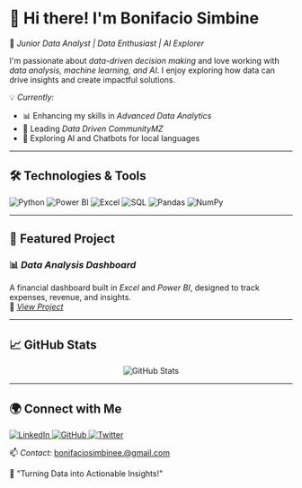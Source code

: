 # 👋 Hi there! I'm Bonifacio Simbine  

🎯 *Junior Data Analyst | Data Enthusiast | AI Explorer*  

I'm passionate about *data-driven decision making* and love working with *data analysis, machine learning, and AI*. I enjoy exploring how data can drive insights and create impactful solutions.  

💡 *Currently:*  
- 📊 Enhancing my skills in *Advanced Data Analytics*  
- 🚀 Leading *Data Driven CommunityMZ*  
- 🤖 Exploring AI and Chatbots for local languages  

---

## 🛠 Technologies & Tools  
<p align="left">
  <img src="https://img.shields.io/badge/Python-3776AB?style=for-the-badge&logo=python&logoColor=white" alt="Python">
  <img src="https://img.shields.io/badge/Power%20BI-F2C811?style=for-the-badge&logo=powerbi&logoColor=black" alt="Power BI">
  <img src="https://img.shields.io/badge/Microsoft_Excel-217346?style=for-the-badge&logo=microsoft-excel&logoColor=white" alt="Excel">
  <img src="https://img.shields.io/badge/SQL-4479A1?style=for-the-badge&logo=postgresql&logoColor=white" alt="SQL">
  <img src="https://img.shields.io/badge/Pandas-150458?style=for-the-badge&logo=pandas&logoColor=white" alt="Pandas">
  <img src="https://img.shields.io/badge/NumPy-013243?style=for-the-badge&logo=numpy&logoColor=white" alt="NumPy">
</p>

---

## 📌 Featured Project  

### 📊 *Data Analysis Dashboard*  
A financial dashboard built in *Excel* and *Power BI*, designed to track expenses, revenue, and insights.  
🔗 *[View Project](https://github.com/bonifaciosimbine/data-analysis-dashboard)*  

---

## 📈 GitHub Stats  
<p align="center">
  <img src="https://github-readme-stats.vercel.app/api?username=bonifaciosimbine&show_icons=true&theme=dracula" alt="GitHub Stats">
</p>

---

## 🌍 Connect with Me  

<p align="left">
  <a href="https://www.linkedin.com/in/bonifaciosimbine">
    <img src="https://img.shields.io/badge/LinkedIn-0077B5?style=for-the-badge&logo=linkedin&logoColor=white" alt="LinkedIn">
  </a>
  <a href="https://github.com/bonifaciosimbine">
    <img src="https://img.shields.io/badge/GitHub-181717?style=for-the-badge&logo=github&logoColor=white" alt="GitHub">
  </a>
  <a href="https://twitter.com/bonifaciosimbine">
    <img src="https://img.shields.io/badge/Twitter-1DA1F2?style=for-the-badge&logo=twitter&logoColor=white" alt="Twitter">
  </a>
</p>

📫 *Contact:* bonifaciosimbinee.@gmail.com  

🚀 "Turning Data into Actionable Insights!"
